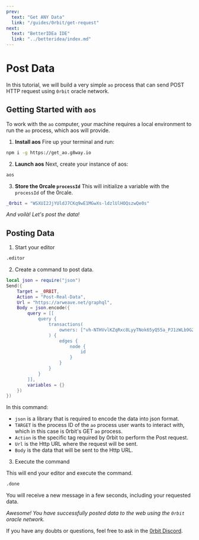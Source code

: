 ```yaml
---
prev:
  text: "Get ANY Data"
  link: "/guides/0rbit/get-request"
next:
  text: "BetterIDEa IDE"
  link: "../betteridea/index.md"
---
```


# Post Data

In this tutorial, we will build a very simple `ao` process that can send POST HTTP request using `0rbit` oracle network.

## Getting Started with `aos`

To work with the `ao` computer, your machine requires a local environment to run the `ao` process, which aos will provide.

1. **Install aos**
   Fire up your terminal and run:

```bash
npm i -g https://get_ao.g8way.io
```

2. **Launch aos**
   Next, create your instance of aos:

```bash
aos
```

3. **Store the 0rcale `processId`**
   This will initialize a variable with the `processId` of the 0rcale.

```lua
_0rbit = "WSXUI2JjYUldJ7CKq9wE1MGwXs-ldzlUlHOQszwQe0s"
```

_And voilà! Let's post the data!_

## Posting Data

1. Start your editor

```bash
.editor
```

2. Create a command to post data.

```lua
local json = require("json")
Send({
    Target = _0RBIT,
    Action = "Post-Real-Data",
    Url = "https://arweave.net/graphql",
    Body = json.encode({
        query = [[
            query {
                transactions(
                    owners: ["vh-NTHVvlKZqRxc8LyyTNok65yQ55a_PJ1zWLb9G2JI"]
                ) {
                    edges {
                        node {
                            id
                        }
                    }
                }
            }
        ]],
        variables = {}
    })
})
```

In this command:

- `json` is a library that is required to encode the data into json format.
- `TARGET` is the process ID of the `ao` process user wants to interact with, which in this case is 0rbit's GET `ao` process.
- `Action` is the specific tag required by 0rbit to perform the Post request.
- `Url` is the Http URL where the request will be sent.
- `Body` is the data that will be sent to the Http URL.

3. Execute the command

This will end your editor and execute the command.

```bash
.done
```

You will receive a new message in a few seconds, including your requested data.

_Awesome! You have successfully posted data to the web using the `0rbit` oracle network._

If you have any doubts or questions, feel free to ask in the [0rbit Discord](https://discord.gg/4SddWhvvJw).
